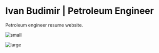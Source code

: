 # Ivan Budimir | Petroleum Engineer

Petroleum engineer resume website.

![small](https://user-images.githubusercontent.com/57053530/125318171-e801b880-e339-11eb-8447-0fff1fdfad69.jpg)

![large](https://user-images.githubusercontent.com/57053530/125318189-ed5f0300-e339-11eb-9b60-e539d8b5ee1f.jpg)
